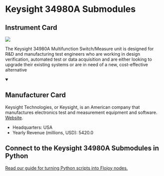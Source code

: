 
# Keysight 34980A Submodules

## Instrument Card

<img src="https://v5.airtableusercontent.com/v1/19/19/1691539200000/y2Mp27GA6WZocQUOR-NEGg/3I6PiwmOZnPvPa4A_NJcdBQAaZgwFecf_0h9hQogR-eZXGaR201Qd05nWhv6Yy_Dv1qcSvxqGlkw-Q9XCjwf_HT6vmTvO38QZpKiAQGKzrDQN9ixlFCNmJimZwaYKOpe/Iwr-Fq2SwqLcTjAAjtXrn-mVvSHnbPdrUNnkGvW6Juw"/>
<p>The Keysight 34980A Multifunction Switch/Measure unit is designed for R&D and
manufacturing test engineers who are working in design verification, automated
test or data acquisition and are either looking to upgrade their existing systems or
are in need of a new, cost-effective alternative</p>

<details open>
<summary><h2>Manufacturer Card</h2></summary>

Keysight Technologies, or Keysight, is an American company that manufactures electronics test and measurement equipment and software. <a href="https://www.keysight.com/us/en/home.html">Website</a>.

<ul>
  <li>Headquarters: USA</li>
  <li>Yearly Revenue (millions, USD): 5420.0</li>
</ul>
</details>

## Connect to the Keysight 34980A Submodules in Python

[Read our guide for turning Python scripts into Flojoy nodes.](https://docs.flojoy.ai/custom-nodes/creating-custom-node/)


